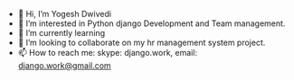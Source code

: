 - 👋 Hi, I’m Yogesh Dwivedi
- 👀 I’m interested in Python django Development  and Team management.
- 🌱 I’m currently learning  
- 💞️ I’m looking to collaborate on my hr management  system project.
- 📫 How to reach me: skype: django.work, email: django.work@gmail.com

<!---
Yogeshddjango/Yogeshddjango is a ✨ special ✨ repository because its `README.md` (this file) appears on your GitHub profile.
You can click the Preview link to take a look at your changes.
--->
